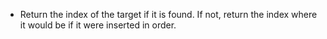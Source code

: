 -   Return the index of the target if it is found. If not, return the index where it would be if it were inserted in order.
